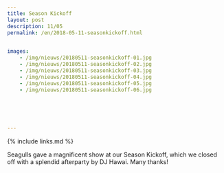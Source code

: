 ```yaml
---
title: Season Kickoff
layout: post
description: 11/05
permalink: /en/2018-05-11-seasonkickoff.html

    
images: 
    - /img/nieuws/20180511-seasonkickoff-01.jpg
    - /img/nieuws/20180511-seasonkickoff-02.jpg
    - /img/nieuws/20180511-seasonkickoff-03.jpg
    - /img/nieuws/20180511-seasonkickoff-04.jpg
    - /img/nieuws/20180511-seasonkickoff-05.jpg
    - /img/nieuws/20180511-seasonkickoff-06.jpg
    
    
    
    
    
---
```


{% include links.md %}

Seagulls gave a magnificent show at our Season Kickoff, which we closed off with a splendid afterparty by DJ Hawai. Many thanks!
